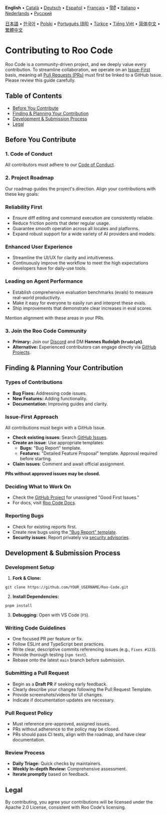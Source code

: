 **English** • [Català](locales/ca/CONTRIBUTING.md) • [Deutsch](locales/de/CONTRIBUTING.md) • [Español](locales/es/CONTRIBUTING.md) • [Français](locales/fr/CONTRIBUTING.md) • [हिंदी](locales/hi/CONTRIBUTING.md) • [Italiano](locales/it/CONTRIBUTING.md) • [Nederlands](locales/nl/CONTRIBUTING.md) • [Русский](locales/ru/CONTRIBUTING.md)

[日本語](locales/ja/CONTRIBUTING.md) • [한국어](locales/ko/CONTRIBUTING.md) • [Polski](locales/pl/CONTRIBUTING.md) • [Português (BR)](locales/pt-BR/CONTRIBUTING.md) • [Türkçe](locales/tr/CONTRIBUTING.md) • [Tiếng Việt](locales/vi/CONTRIBUTING.md) • [简体中文](locales/zh-CN/CONTRIBUTING.md) • [繁體中文](locales/zh-TW/CONTRIBUTING.md)

# Contributing to Roo Code

Roo Code is a community-driven project, and we deeply value every contribution. To streamline collaboration, we operate on an [Issue-First](#issue-first-approach) basis, meaning all [Pull Requests (PRs)](#submitting-a-pull-request) must first be linked to a GitHub Issue. Please review this guide carefully.

## Table of Contents

- [Before You Contribute](#before-you-contribute)
- [Finding & Planning Your Contribution](#finding--planning-your-contribution)
- [Development & Submission Process](#development--submission-process)
- [Legal](#legal)

## Before You Contribute

### 1. Code of Conduct

All contributors must adhere to our [Code of Conduct](./CODE_OF_CONDUCT.md).

### 2. Project Roadmap

Our roadmap guides the project's direction. Align your contributions with these key goals:

### Reliability First

- Ensure diff editing and command execution are consistently reliable.
- Reduce friction points that deter regular usage.
- Guarantee smooth operation across all locales and platforms.
- Expand robust support for a wide variety of AI providers and models.

### Enhanced User Experience

- Streamline the UI/UX for clarity and intuitiveness.
- Continuously improve the workflow to meet the high expectations developers have for daily-use tools.

### Leading on Agent Performance

- Establish comprehensive evaluation benchmarks (evals) to measure real-world productivity.
- Make it easy for everyone to easily run and interpret these evals.
- Ship improvements that demonstrate clear increases in eval scores.

Mention alignment with these areas in your PRs.

### 3. Join the Roo Code Community

- **Primary:** Join our [Discord](https://discord.gg/roocode) and DM **Hannes Rudolph (`hrudolph`)**.
- **Alternative:** Experienced contributors can engage directly via [GitHub Projects](https://github.com/orgs/RooCodeInc/projects/1).

## Finding & Planning Your Contribution

### Types of Contributions

- **Bug Fixes:** Addressing code issues.
- **New Features:** Adding functionality.
- **Documentation:** Improving guides and clarity.

### Issue-First Approach

All contributions must begin with a GitHub Issue.

- **Check existing issues**: Search [GitHub Issues](https://github.com/RooCodeInc/Roo-Code/issues).
- **Create an issue**: Use appropriate templates:
    - **Bugs:** "Bug Report" template.
    - **Features:** "Detailed Feature Proposal" template. Approval required before starting.
- **Claim issues**: Comment and await official assignment.

**PRs without approved issues may be closed.**

### Deciding What to Work On

- Check the [GitHub Project](https://github.com/orgs/RooCodeInc/projects/1) for unassigned "Good First Issues."
- For docs, visit [Roo Code Docs](https://github.com/RooCodeInc/Roo-Code-Docs).

### Reporting Bugs

- Check for existing reports first.
- Create new bugs using the ["Bug Report" template](https://github.com/RooCodeInc/Roo-Code/issues/new/choose).
- **Security issues**: Report privately via [security advisories](https://github.com/RooCodeInc/Roo-Code/security/advisories/new).

## Development & Submission Process

### Development Setup

1. **Fork & Clone:**

```
git clone https://github.com/YOUR_USERNAME/Roo-Code.git
```

2. **Install Dependencies:**

```
pnpm install
```

3. **Debugging:** Open with VS Code (`F5`).

### Writing Code Guidelines

- One focused PR per feature or fix.
- Follow ESLint and TypeScript best practices.
- Write clear, descriptive commits referencing issues (e.g., `Fixes #123`).
- Provide thorough testing (`npm test`).
- Rebase onto the latest `main` branch before submission.

### Submitting a Pull Request

- Begin as a **Draft PR** if seeking early feedback.
- Clearly describe your changes following the Pull Request Template.
- Provide screenshots/videos for UI changes.
- Indicate if documentation updates are necessary.

### Pull Request Policy

- Must reference pre-approved, assigned issues.
- PRs without adherence to the policy may be closed.
- PRs should pass CI tests, align with the roadmap, and have clear documentation.

### Review Process

- **Daily Triage:** Quick checks by maintainers.
- **Weekly In-depth Review:** Comprehensive assessment.
- **Iterate promptly** based on feedback.

## Legal

By contributing, you agree your contributions will be licensed under the Apache 2.0 License, consistent with Roo Code's licensing.
